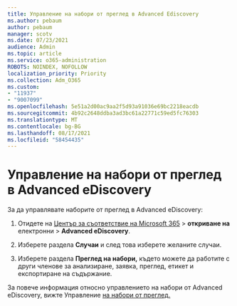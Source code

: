 ```yaml
---
title: Управление на набори от преглед в Advanced Ediscovery
ms.author: pebaum
author: pebaum
manager: scotv
ms.date: 07/23/2021
audience: Admin
ms.topic: article
ms.service: o365-administration
ROBOTS: NOINDEX, NOFOLLOW
localization_priority: Priority
ms.collection: Adm_O365
ms.custom:
- "11937"
- "9007099"
ms.openlocfilehash: 5e51a2d00ac9aa2f5d93a91036e69bc2218eacdb
ms.sourcegitcommit: 4b92c2648ddba3ad3bc61a22771c59ed5fc76303
ms.translationtype: MT
ms.contentlocale: bg-BG
ms.lasthandoff: 08/17/2021
ms.locfileid: "58454435"
---
```

# <a name="managing-review-sets-in-advanced-ediscovery"></a>Управление на набори от преглед в Advanced eDiscovery

За да управлявате наборите от преглед в Advanced eDiscovery:

1. Отидете на [Център за съответствие на Microsoft 365](https://compliance.microsoft.com/)  >  **откриване на** електронни  >  **Advanced eDiscovery**.

1. Изберете раздела **Случаи** и след това изберете желаните случаи.

1. Изберете раздела **Преглед на набори,** където можете да работите с други членове за анализиране, заявка, преглед, етикет и експортиране на съдържание.

За повече информация относно управлението на набори от Advanced eDiscovery, вижте Управление [на набори от преглед.](https://docs.microsoft.com/microsoft-365/compliance/managing-review-sets)